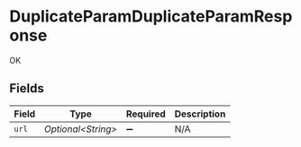 # DuplicateParamDuplicateParamResponse

OK


## Fields

| Field               | Type                | Required            | Description         |
| ------------------- | ------------------- | ------------------- | ------------------- |
| `url`               | *Optional\<String>* | :heavy_minus_sign:  | N/A                 |